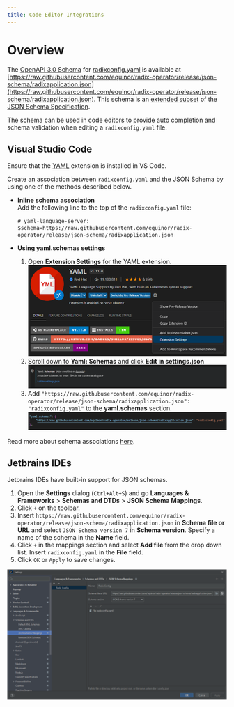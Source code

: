 ```yaml
---
title: Code Editor Integrations
---
```


# Overview

The [OpenAPI 3.0 Schema](https://swagger.io/docs/specification/data-models/) for [radixconfig.yaml](/radix-config/index.md) is available at [https://raw.githubusercontent.com/equinor/radix-operator/release/json-schema/radixapplication.json](https://raw.githubusercontent.com/equinor/radix-operator/release/json-schema/radixapplication.json). This schema is an [extended subset](https://swagger.io/docs/specification/data-models/keywords/) of the [JSON Schema Specification](https://json-schema.org/). 

The schema can be used in code editors to provide auto completion and schema validation when editing a `radixconfig.yaml` file.

## Visual Studio Code

Ensure that the [YAML](https://marketplace.visualstudio.com/items?itemName=redhat.vscode-yaml) extension is installed in VS Code.

Create an association between `radixconfig.yaml` and the JSON Schema by using one of the methods described below.

- **Inline schema association**  
  Add the following line to the top of the `radixconfig.yaml` file:
  ```
  # yaml-language-server: $schema=https://raw.githubusercontent.com/equinor/radix-operator/release/json-schema/radixapplication.json
  ```

- **Using yaml.schemas settings**  
  1. Open **Extension Settings** for the YAML extension.
  ![YAML extension settings](./vscode-yaml-settings.png "YAML extension settings")
  1. Scroll down to **Yaml: Schemas** and click **Edit in settings.json**
  ![Open YAML schema settings](./vscode-yaml-schema-open.png "Open YAML schema settings")
  1. Add `"https://raw.githubusercontent.com/equinor/radix-operator/release/json-schema/radixapplication.json": "radixconfig.yaml"` to the **yaml.schemas** section.
  ![Edit YAML schema settings](./vscode-yaml-schema.png "Edit YAML schema settings")

Read more about schema associations [here](https://github.com/redhat-developer/yaml-language-server#more-examples-of-schema-association).

## Jetbrains IDEs

Jetbrains IDEs have built-in support for JSON schemas.

1. Open the **Settings** dialog (`Ctrl+Alt+S`) and go **Languages & Frameworks** &gt; **Schemas and DTDs** &gt; **JSON Schema Mappings**.
1. Click `+` on the toolbar.
1. Insert `https://raw.githubusercontent.com/equinor/radix-operator/release/json-schema/radixapplication.json` in **Schema file or URL** and select `JSON Schema version 7` in **Schema version**. Specify a name of the schema in the **Name** field.
1. Click `+` in the mappings section and select **Add file** from the drop down list. Insert `radixconfig.yaml` in the **File** field.
1. Click `OK` or `Apply` to save changes.

![Jetbrains IDEs](./jetbrains.png "Jetbrains IDEs")
